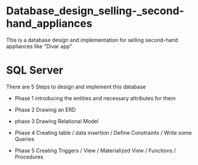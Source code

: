 # Database_design_selling-_second-hand_appliances
This is a database design and implementation for selling  second-hand appliances like "Divar app"

# SQL Server

There are 5 Steps to design and implement this database 

- Phase 1
  introducing the entities and necessary attributes for them

- Phase 2
  Drawing an ERD 

- phase 3
  Drawing Relational Model

- Phase 4
  Creating table / data insertion / Define Constraints / Write some Queries

- Phase 5
  Creating Triggers / View / Materialized View / Functions / Procedures
